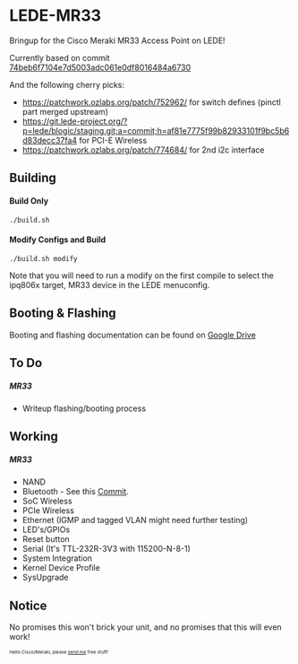 # LEDE-MR33
Bringup for the Cisco Meraki MR33 Access Point on LEDE!

Currently based on commit [74beb6f7104e7d5003adc061e0df8016484a6730](https://github.com/openwrt/openwrt/commit/74beb6f7104e7d5003adc061e0df8016484a6730)

And the following cherry picks:
  * https://patchwork.ozlabs.org/patch/752962/ for switch defines (pinctl part merged upstream)
  * https://git.lede-project.org/?p=lede/blogic/staging.git;a=commit;h=af81e7775f99b82933101f9bc5b6d83decc37fa4 for PCI-E Wireless
  * https://patchwork.ozlabs.org/patch/774684/ for 2nd i2c interface

Building
-----
#### Build Only
`./build.sh`

#### Modify Configs and Build
`./build.sh modify`

Note that you will need to run a modify on the first compile to select the ipq806x target, MR33 device in the LEDE menuconfig.

Booting & Flashing
-----
Booting and flashing documentation can be found on [Google Drive](https://drive.google.com/drive/folders/1jJa8LzYnY830v3nBZdOgAk0YQK6OdbSS)

To Do
-----
##### MR33
* Writeup flashing/booting process

Working
-----
##### MR33
* NAND
* Bluetooth - See this [Commit](https://github.com/riptidewave93/LEDE-MR33/commit/43ca7f34e0437ef9384fc38f1c4de6a843f1dd98).
* SoC Wireless
* PCIe Wireless
* Ethernet (IGMP and tagged VLAN might need further testing)
* LED's/GPIOs
* Reset button
* Serial (It's TTL-232R-3V3 with 115200-N-8-1)
* System Integration
* Kernel Device Profile
* SysUpgrade

Notice
------
No promises this won't brick your unit, and no promises that this will even work!

<sup><sup><sub>Hello Cisco/Meraki, please <a href="mailto:chrisrblake93@gmail.com">send me</a> free stuff!</sub></sup></sup>
